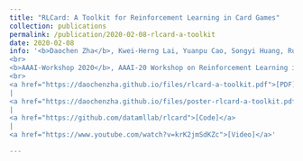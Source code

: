 ```yaml
---
title: "RLCard: A Toolkit for Reinforcement Learning in Card Games"
collection: publications
permalink: /publication/2020-02-08-rlcard-a-toolkit
date: 2020-02-08
info: '<b>Daochen Zha</b>, Kwei-Herng Lai, Yuanpu Cao, Songyi Huang, Ruzhe Wei, Junyu Guo, and Xia Hu
<br>
<b>AAAI-Workshop 2020</b>, AAAI-20 Workshop on Reinforcement Learning in Games
<br>
<a href="https://daochenzha.github.io/files/rlcard-a-toolkit.pdf">[PDF]</a>
|
<a href="https://daochenzha.github.io/files/poster-rlcard-a-toolkit.pdf">[Poster]</a>
|
<a href="https://github.com/datamllab/rlcard">[Code]</a>
|
<a href="https://www.youtube.com/watch?v=krK2jmSdKZc">[Video]</a>'

---
```

